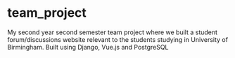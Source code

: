 # team_project
My second year second semester team project where we built a student forum/discussions website relevant to the students studying in University of Birmingham.
Built using Django, Vue.js and PostgreSQL
